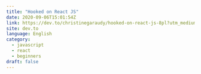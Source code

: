 ```yaml
---
title: "Hooked on React JS"
date: 2020-09-06T15:01:54Z
link: https://dev.to/christinegaraudy/hooked-on-react-js-8pl?utm_medium=RSS&utm_source=news.12bit.vn
site: dev.to
language: English
category:
  - javascript
  - react
  - beginners
draft: false
---
```

